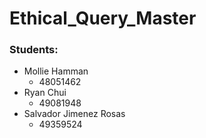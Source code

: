 # Ethical_Query_Master

### Students:
- Mollie Hamman
    - 48051462
- Ryan Chui
    - 49081948
- Salvador Jimenez Rosas
    - 49359524
